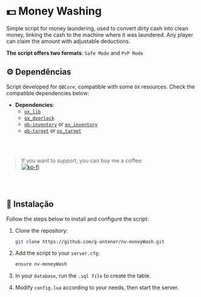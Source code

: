 # 💵 Money Washing

Simple script for money laundering, used to convert dirty cash into clean money, linking the cash to the machine where it was laundered. Any player can claim the amount with adjustable deductions.

**The script offers two formats**: `Safe Mode` and `PvP Mode`

## ⚙️ Dependências

Script developed for `QBCore`, compatible with some `OX` resources. 
Check the compatible dependencies below:
- **Dependencies**:
  - [`ox_lib`](https://github.com/overextended/ox_lib)
  - [`ox_doorlock`](https://github.com/overextended/ox_doorlock)
  - [`qb-inventory`](https://github.com/qbcore-framework/qb-inventory) or [`ox_inventory`](https://github.com/overextended/ox_inventory)
  - [`qb-target`](https://github.com/qbcore-framework/qb-target) or [`ox_target`](https://github.com/overextended/ox_target)

<br>
<br>

>If you want to support, you can buy me a coffee: </br>
[![ko-fi](https://ko-fi.com/img/githubbutton_sm.svg)](https://ko-fi.com/D1D81650V6)


<br>
<br>

## 🚀 Instalação

Follow the steps below to install and configure the script:

1. Clone the repository:
   ```bash
   git clone https://github.com/g-antenor/nv-moneyWash.git
   ```
2. Add the script to your `server.cfg`:
    ```bash
    ensure nv-moneyWash
    ```
3. In your `database`, run the `.sql file` to create the table.

4. Modify `config.lua` according to your needs, then start the server.
